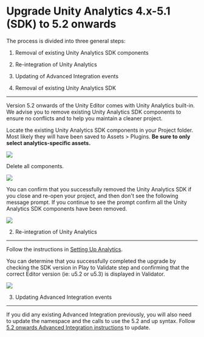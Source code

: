 Upgrade Unity Analytics 4.x-5.1 (SDK) to 5.2 onwards
==================================

The process is divided into three general steps: 

1. Removal of existing Unity Analytics SDK components  
2. Re-integration of Unity Analytics  
3. Updating of Advanced Integration events  

1. Removal of existing Unity Analytics SDK
---------------------------------------
Version 5.2 onwards of the Unity Editor comes with Unity Analytics built-in. We advise you to remove existing Unity Analytics SDK components to ensure no conflicts and to help you maintain a cleaner project.

Locate the existing Unity Analytics SDK components in your Project folder. Most likely they will have been saved to Assets > Plugins. **Be sure to only select analytics-specific assets.**  

![](../uploads/Main/AnalyticsUpgradeDeleteSDK.gif)

Delete all components.


![](../uploads/Main/AnalyticsUpgradeDeleteComponents.png)


You can confirm that you successfully removed the Unity Analytics SDK if you close and re-open your project, and then don't see the following message prompt.  If you continue to see the prompt confirm all the Unity Analytics SDK components have been removed.

![](../uploads/Main/AnalyticsUpgradeConfirmationSDKRemoved.png)

2. Re-integration of Unity Analytics
---------------------------------
Follow the instructions in [Setting Up Analytics](UnityAnalyticsOverview).

You can determine that you successfully completed the upgrade by checking the SDK version in Play to Validate step and confirming that the correct Editor version (ie: u5.2 or u5.3) is displayed in Validator. 

![](../uploads/Main/AnalyticsValidate52.png)
 

3. Updating Advanced Integration events
------------------------------------
If you did any existing Advanced Integration previously, you will also need to update the namespace and the calls to use the 5.2 and up syntax. Follow [5.2 onwards Advanced Integration instructions](UnityAnalyticsAdvancedSDK) to update.
